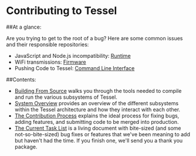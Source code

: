 Contributing to Tessel
==================

##At a glance:

Are you trying to get to the root of a bug? Here are some common issues and their responsible repositories:

- JavaScript and Node.js incompatibility: [Runtime]()
- WiFi transmissions: [Firmware]()
- Pushing Code to Tessel: [Command Line Interface]()


##Contents:

- [Building From Source](./build-from-source.md) walks you through the tools needed to compile and run the various subsystems of Tessel.
- [System Overview](./system-overview.md) provides an overview of the different subsystems within the Tessel architecture and how they interact with each other.
- [The Contribution Process]() explains the ideal process for fixing bugs, adding features, and submitting code to be merged into production.
- [The Current Task List]() is a living document with bite-sized (and some not-so-bite-sized) bug fixes or features that we've been meaning to add but haven't had the time. If you finish one, we'll send you a thank you package.

